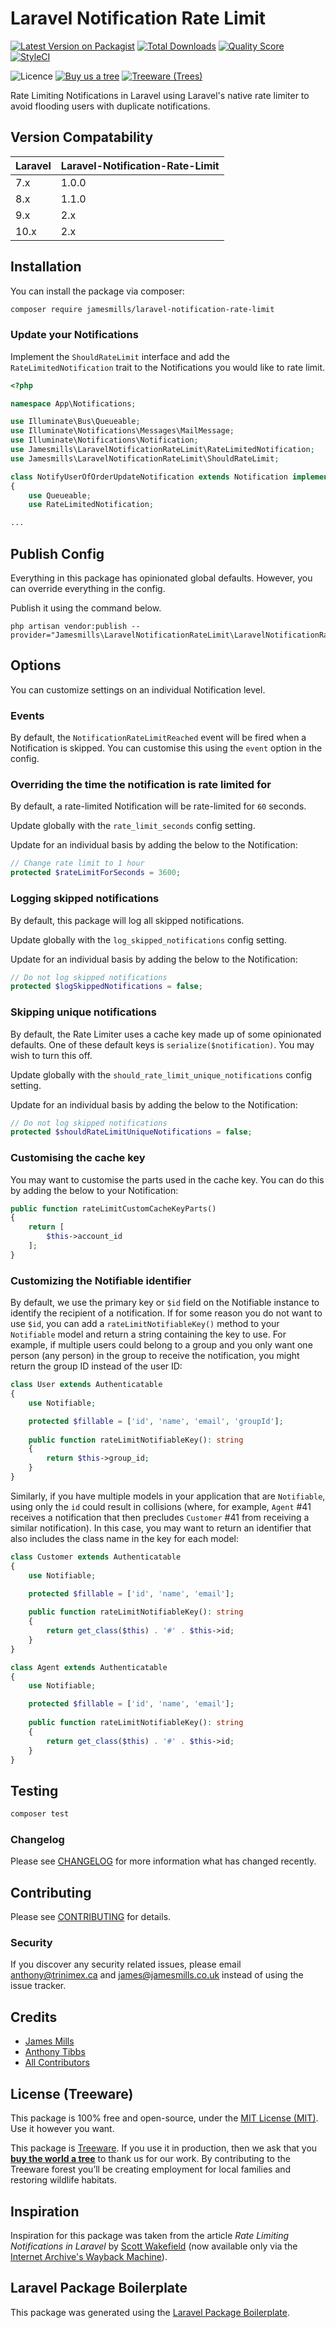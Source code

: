 # Laravel Notification Rate Limit

[![Latest Version on Packagist](https://img.shields.io/packagist/v/jamesmills/laravel-notification-rate-limit.svg?style=flat-square)](https://packagist.org/packages/jamesmills/laravel-notification-rate-limit)
[![Total Downloads](https://img.shields.io/packagist/dt/jamesmills/laravel-notification-rate-limit.svg?style=flat-square)](https://packagist.org/packages/jamesmills/laravel-notification-rate-limit)
[![Quality Score](https://img.shields.io/scrutinizer/g/jamesmills/laravel-notification-rate-limit.svg?style=flat-square)](https://scrutinizer-ci.com/g/jamesmills/laravel-notification-rate-limit)
[![StyleCI](https://github.styleci.io/repos/262754309/shield?branch=master)](https://github.styleci.io/repos/262754309)

![Licence](https://img.shields.io/packagist/l/jamesmills/laravel-notification-rate-limit.svg?style=flat-square)
[![Buy us a tree](https://img.shields.io/badge/treeware-%F0%9F%8C%B3-lightgreen?style=flat-square)](https://plant.treeware.earth/jamesmills/laravel-notification-rate-limit)
[![Treeware (Trees)](https://img.shields.io/treeware/trees/jamesmills/laravel-notification-rate-limit?style=flat-square)](https://plant.treeware.earth/jamesmills/laravel-notification-rate-limit)

Rate Limiting Notifications in Laravel using Laravel's native rate limiter to avoid flooding users with duplicate notifications.

## Version Compatability

| Laravel | Laravel-Notification-Rate-Limit |
|:--------|:--------------------------------|
| 7.x     | 1.0.0                           |
| 8.x     | 1.1.0                           |
| 9.x     | 2.x                             |
| 10.x    | 2.x                             |

## Installation

You can install the package via composer:

```bash
composer require jamesmills/laravel-notification-rate-limit
```

### Update your Notifications
    
Implement the `ShouldRateLimit` interface and add the `RateLimitedNotification` trait to the Notifications you would like to rate limit.

```php
<?php

namespace App\Notifications;

use Illuminate\Bus\Queueable;
use Illuminate\Notifications\Messages\MailMessage;
use Illuminate\Notifications\Notification;
use Jamesmills\LaravelNotificationRateLimit\RateLimitedNotification;
use Jamesmills\LaravelNotificationRateLimit\ShouldRateLimit;

class NotifyUserOfOrderUpdateNotification extends Notification implements ShouldRateLimit
{
    use Queueable;
    use RateLimitedNotification;

...
```

## Publish Config
    
Everything in this package has opinionated global defaults. However, you can override everything in the config. 
    
Publish it using the command below.

```
php artisan vendor:publish --provider="Jamesmills\LaravelNotificationRateLimit\LaravelNotificationRateLimitServiceProvider"
```
    
## Options
    
You can customize settings on an individual Notification level.
    
### Events

By default, the `NotificationRateLimitReached` event will be fired when a Notification is skipped. You can customise this using the `event` option in the config.

### Overriding the time the notification is rate limited for 

By default, a rate-limited Notification will be rate-limited for `60` seconds. 
    
Update globally with the `rate_limit_seconds` config setting.

Update for an individual basis by adding the below to the Notification:
    
``` php
// Change rate limit to 1 hour
protected $rateLimitForSeconds = 3600;
```
    
### Logging skipped notifications

By default, this package will log all skipped notifications.
    
Update globally with the `log_skipped_notifications` config setting.
    
Update for an individual basis by adding the below to the Notification:
    
```php
// Do not log skipped notifications
protected $logSkippedNotifications = false;
```
    
### Skipping unique notifications

By default, the Rate Limiter uses a cache key made up of some opinionated defaults. One of these default keys is `serialize($notification)`. You may wish to turn this off. 

Update globally with the `should_rate_limit_unique_notifications` config setting.

Update for an individual basis by adding the below to the Notification:
    
```php
// Do not log skipped notifications
protected $shouldRateLimitUniqueNotifications = false;
```

### Customising the cache key

You may want to customise the parts used in the cache key. You can do this by adding the below to your Notification:

```php
public function rateLimitCustomCacheKeyParts()
{
    return [
        $this->account_id
    ];
}
```

### Customizing the Notifiable identifier

By default, we use the primary key or `$id` field on the Notifiable instance to identify the recipient of a notification. 
If for some reason you do not want to use `$id`, you can add a `rateLimitNotifiableKey()` method to your `Notifiable` model 
and return a string containing the key to use.  For example, if multiple users
could belong to a group and you only want one person (any person) in the group to
receive the notification, you might return the group ID instead of the user ID:

```php
class User extends Authenticatable
{
    use Notifiable;

    protected $fillable = ['id', 'name', 'email', 'groupId'];
    
    public function rateLimitNotifiableKey(): string
    {
        return $this->group_id;
    }
}
```

Similarly, if you have multiple models in your application that are `Notifiable`, using only the `id` 
could result in collisions (where, for example, `Agent` #41 receives a notification that then precludes 
`Customer` #41 from receiving a similar notification).  In this case, you may want to return an identifier 
that also includes the class name in the key for each model:

```php
class Customer extends Authenticatable
{
    use Notifiable;

    protected $fillable = ['id', 'name', 'email'];
    
    public function rateLimitNotifiableKey(): string
    {
        return get_class($this) . '#' . $this->id;
    }
}

class Agent extends Authenticatable
{
    use Notifiable;

    protected $fillable = ['id', 'name', 'email'];
    
    public function rateLimitNotifiableKey(): string
    {
        return get_class($this) . '#' . $this->id;
    }
}
```

## Testing

``` bash
composer test
```

### Changelog

Please see [CHANGELOG](CHANGELOG.md) for more information what has changed recently.

## Contributing

Please see [CONTRIBUTING](CONTRIBUTING.md) for details.

### Security

If you discover any security related issues, please email anthony@trinimex.ca and james@jamesmills.co.uk instead of using the issue tracker.

## Credits

- [James Mills](https://github.com/jamesmills)
- [Anthony Tibbs](https://github.com/tibbsa)
- [All Contributors](../../contributors)

## License (Treeware)

This package is 100% free and open-source, under the [MIT License (MIT)](LICENSE.md). Use it however you want.

This package is [Treeware](https://treeware.earth). If you use it in production, then we ask that you [**buy the world a tree**](https://plant.treeware.earth/jamesmills/laravel-notification-rate-limit) to thank us for our work. By contributing to the Treeware forest you’ll be creating employment for local families and restoring wildlife habitats.

## Inspiration

Inspiration for this package was taken from the article _Rate Limiting Notifications in Laravel_ by [Scott Wakefield](https://twitter.com/scottpwakefield) (now available only via the [Internet Archive's Wayback Machine](https://web.archive.org/web/20210303043709/https://scottwakefield.co.uk/journal/rate-limiting-notifications-in-laravel/)).
    
## Laravel Package Boilerplate

This package was generated using the [Laravel Package Boilerplate](https://laravelpackageboilerplate.com).
